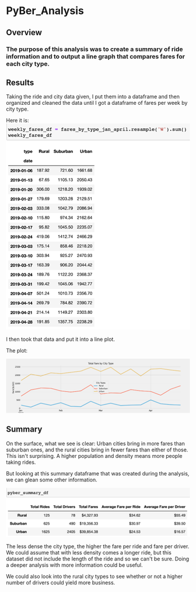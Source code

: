 # PyBer_Analysis

## Overview

### The purpose of this analysis was to create a summary of ride information and to output a line graph that compares fares for each city type.

## Results

Taking the ride and city data given, I put them into a dataframe and then organized and cleaned the data until I got a dataframe of fares per week by city type. 

Here it is:
![image](https://github.com/PirateSuit/PyBer_Analysis/blob/main/analysis/resampled_weekly_fare_df.png)

I then took that data and put it into a line plot.

The plot:

![image](https://github.com/PirateSuit/PyBer_Analysis/blob/main/analysis/PyBer_fare_summary.png)

## Summary

On the surface, what we see is clear: Urban cities bring in more fares than suburban ones, and the rural cities bring in fewer fares than either of those. This isn't surprising. A higher population and density means more people taking rides.

But looking at this summary dataframe that was created during the analysis, we can glean some other information.

![image](https://github.com/PirateSuit/PyBer_Analysis/blob/main/analysis/pyber_summary.png)

The less dense the city type, the higher the fare per ride and fare per driver. We could assume that with less density comes a longer ride, but this dataset did not include the length of the ride and so we can't be sure. Doing a deeper analysis with more information could be useful.

We could also look into the rural city types to see whether or not a higher number of drivers could yield more business. 


